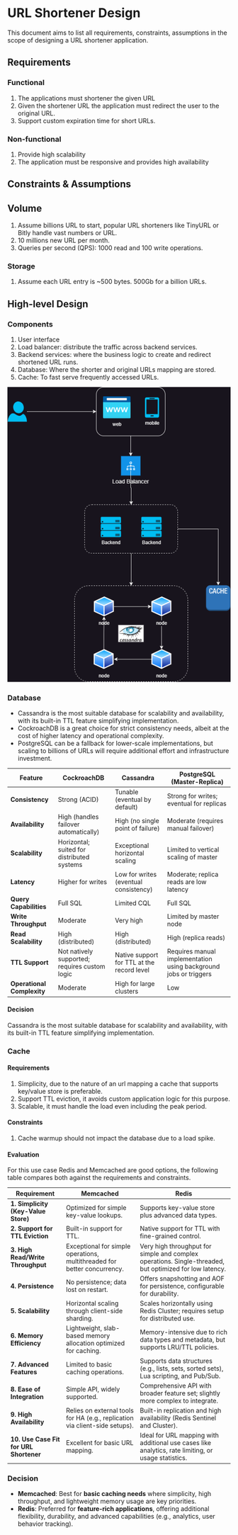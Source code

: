 # URL Shortener Design

This document aims to list all requirements, constraints, assumptions in the scope of designing a URL shortener application.

## Requirements
### Functional
1. The applications must shortener the given URL
2. Given the shortener URL the application must redirect the user to the original URL.
3. Support custom expiration time for short URLs.

### Non-functional
1. Provide high scalability
2. The application must be responsive and provides high availability

## Constraints & Assumptions
## Volume
1. Assume billions URL to start, popular URL shorteners like TinyURL or Bitly handle vast numbers or URL.
2. 10 millions new URL per month.
3. Queries per second (QPS): 1000 read and 100 write operations.

### Storage
1. Assume each URL entry is ~500 bytes. 500Gb for a billion URLs.

## High-level Design

### Components

1. User interface
2. Load balancer: distribute the traffic across backend services.
3. Backend services: where the business logic to create and redirect shortened URL runs.
4. Database: Where the shorter and original URLs mapping are stored.
5. Cache: To fast serve frequently accessed URLs.

![System Architecture Diagram](https://raw.githubusercontent.com/odrianoaliveira/system-design-playground/79e80ddb5ebe91809c662d38c0b90a38d8c5ce11/url-shortner/assets/UrlShortner.drawio.png)

### Database

- Cassandra is the most suitable database for scalability and availability, with its built-in TTL feature simplifying implementation. 
- CockroachDB is a great choice for strict consistency needs, albeit at the cost of higher latency and operational complexity. 
- PostgreSQL can be a fallback for lower-scale implementations, but scaling to billions of URLs will require additional effort and infrastructure investment.


| Feature                    | CockroachDB                                   | Cassandra                                  | PostgreSQL (Master-Replica)                                      |
|----------------------------|-----------------------------------------------|--------------------------------------------|------------------------------------------------------------------|
| **Consistency**            | Strong (ACID)                                 | Tunable (eventual by default)              | Strong for writes; eventual for replicas                         |
| **Availability**           | High (handles failover automatically)         | High (no single point of failure)          | Moderate (requires manual failover)                              |
| **Scalability**            | Horizontal; suited for distributed systems    | Exceptional horizontal scaling             | Limited to vertical scaling of master                            |
| **Latency**                | Higher for writes                             | Low for writes (eventual consistency)      | Moderate; replica reads are low latency                          |
| **Query Capabilities**     | Full SQL                                      | Limited CQL                                | Full SQL                                                         |
| **Write Throughput**       | Moderate                                      | Very high                                  | Limited by master node                                           |
| **Read Scalability**       | High (distributed)                            | High (distributed)                         | High (replica reads)                                             |
| **TTL Support**            | Not natively supported; requires custom logic | Native support for TTL at the record level | Requires manual implementation using background jobs or triggers |
| **Operational Complexity** | Moderate                                      | High for large clusters                    | Low                                                              | 

#### Decision

Cassandra is the most suitable database for scalability and availability, with its built-in TTL feature simplifying implementation.

### Cache

#### Requirements

1. Simplicity, due to the nature of an url mapping a cache that supports key/value store is preferable.
2. Support TTL eviction, it avoids custom application logic for this purpose.
3. Scalable, it must handle the load even including the peak period.

#### Constraints
1. Cache warmup should not impact the database due to a load spike.

#### Evaluation

For this use case Redis and Memcached are good options, the following table compares both against the requirements and constraints.

| **Requirement**                        | **Memcached**                                                               | **Redis**                                                                                               |
|----------------------------------------|-----------------------------------------------------------------------------|---------------------------------------------------------------------------------------------------------|
| **1. Simplicity (Key-Value Store)**    | Optimized for simple key-value lookups.                                     | Supports key-value store plus advanced data types.                                                      |
| **2. Support for TTL Eviction**        | Built-in support for TTL.                                                   | Native support for TTL with fine-grained control.                                                       |
| **3. High Read/Write Throughput**      | Exceptional for simple operations, multithreaded for better concurrency.    | Very high throughput for simple and complex operations. Single-threaded, but optimized for low latency. |
| **4. Persistence**                     | No persistence; data lost on restart.                                       | Offers snapshotting and AOF for persistence, configurable for durability.                               |
| **5. Scalability**                     | Horizontal scaling through client-side sharding.                            | Scales horizontally using Redis Cluster; requires setup for distributed use.                            |
| **6. Memory Efficiency**               | Lightweight, slab-based memory allocation optimized for caching.            | Memory-intensive due to rich data types and metadata, but supports LRU/TTL policies.                    |
| **7. Advanced Features**               | Limited to basic caching operations.                                        | Supports data structures (e.g., lists, sets, sorted sets), Lua scripting, and Pub/Sub.                  |
| **8. Ease of Integration**             | Simple API, widely supported.                                               | Comprehensive API with broader feature set; slightly more complex to integrate.                         |
| **9. High Availability**               | Relies on external tools for HA (e.g., replication via client-side setups). | Built-in replication and high availability (Redis Sentinel and Cluster).                                |
| **10. Use Case Fit for URL Shortener** | Excellent for basic URL mapping.                                            | Ideal for URL mapping with additional use cases like analytics, rate limiting, or usage statistics.     |

### Decision
- **Memcached**: Best for **basic caching needs** where simplicity, high throughput, and lightweight memory usage are key priorities.
- **Redis**: Preferred for **feature-rich applications**, offering additional flexibility, durability, and advanced capabilities (e.g., analytics, user behavior tracking).
